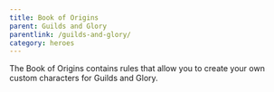 ```yaml
---
title: Book of Origins
parent: Guilds and Glory
parentlink: /guilds-and-glory/
category: heroes
---
```


The Book of Origins contains rules that allow you to create your own custom characters for Guilds and Glory.